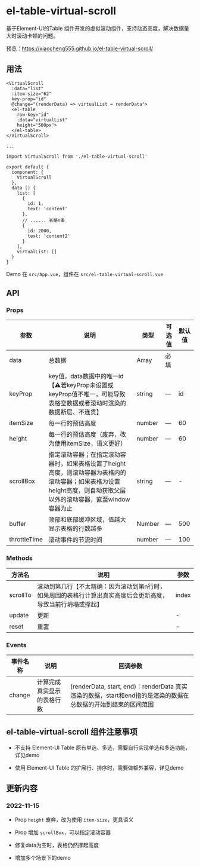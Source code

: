 # el-table-virtual-scroll

基于Element-UI的Table 组件开发的虚拟滚动组件，支持动态高度，解决数据量大时滚动卡顿的问题。

预览：https://xiaocheng555.github.io/el-table-virtual-scroll/

## 用法

``` vue
<VirtualScroll
  :data="list"
  :item-size="62"
  key-prop="id"
  @change="(renderData) => virtualList = renderData">
  <el-table 
    row-key="id" 
    :data="virtualList" 
    height="500px">
  </el-table>
</VirtualScroll>

...

import VirtualScroll from './el-table-virtual-scroll'

export default {
  component: {
    VirtualScroll
  },
  data () {
    list: [
      {
        id: 1,
        text: 'content'
      },
      // ...... 省略n条
      {
        id: 2000,
        text: 'content2'
      }
    ],
    virtualList: []
  }
}
```

Demo 在 `src/App.vue`，组件在 `src/el-table-virtual-scroll.vue`

## API

### Props
| 参数      | 说明          | 类型      | 可选值                           | 默认值  |
|---------- |-------------- |---------- |--------------------------------  |-------- |
| data    | 总数据 | Array | 必填 |  |
| keyProp | key值，data数据中的唯一id【⚠️若keyProp未设置或keyProp值不唯一，可能导致表格空数据或者滚动时渲染的数据断层、不连贯】 | string | — | id |
| itemSize | 每一行的预估高度 | number | — | 60 |
| height | 每一行的预估高度（废弃，改为使用itemSize，语义更好） | number | — | 60 |
| scrollBox | 指定滚动容器；在指定滚动容器时，如果表格设置了height高度，则滚动容器为表格内的滚动容器；如果表格为设置height高度，则自动获取父层以外的滚动容器，直至window容器为止 | string | — | - |
| buffer | 顶部和底部缓冲区域，值越大显示表格的行数越多 | Number | — | 500 |
| throttleTime | 滚动事件的节流时间 | number | — | 100 |

### Methods
| 方法名 | 说明 | 参数 |
|---------- |-------- |---------- |
| scrollTo | 滚动到第几行【不太精确：因为滚动到第n行时，如果周围的表格行计算出真实高度后会更新高度，导致当前行坍塌或撑起】 | index |
| update | 更新 | - |
| reset | 重置 | - |


### Events
| 事件名称 | 说明 | 回调参数 |
|---------- |-------- |---------- |
| change | 计算完成真实显示的表格行数 | (renderData, start, end)：renderData 真实渲染的数据，start和end指的是渲染的数据在总数据的开始到结束的区间范围 |

## el-table-virtual-scroll 组件注意事项

* 不支持 Element-UI Table 原有单选、多选，需要自行实现单选和多选功能，详见demo

* 使用 Element-UI Table 的扩展行、排序时，需要做额外兼容，详见demo

## 更新内容

### 2022-11-15

* Prop `height` 废弃，改为使用 `item-size`，更具语义

* Prop 增加 `scrollBox`，可以指定滚动容器

* 修复data为空时，表格仍然撑起高度

* 增加多个场景下的demo


